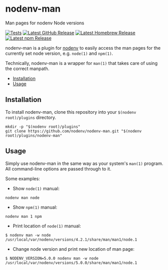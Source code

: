 # nodenv-man

Man pages for nodenv Node versions

[![Tests](https://img.shields.io/github/actions/workflow/status/nodenv/nodenv-man/test.yml?label=tests&logo=github)](https://github.com/nodenv/nodenv-man/actions/workflows/test.yml)
[![Latest GitHub Release](https://img.shields.io/github/v/release/nodenv/nodenv-man?label=github&logo=github&sort=semver)](https://github.com/nodenv/nodenv-man/releases/latest)
[![Latest Homebrew Release](<https://img.shields.io/badge/dynamic/regex?label=homebrew-nodenv&logo=homebrew&logoColor=white&url=https%3A%2F%2Fraw.githubusercontent.com%2Fnodenv%2Fhomebrew-nodenv%2Frefs%2Fheads%2Fmain%2FFormula%2Fnodenv-man.rb&search=archive%2Frefs%2Ftags%2Fv(%3F%3Cversion%3E%5Cd%2B.*).tar.gz&replace=v%24%3Cversion%3E>)](https://github.com/nodenv/homebrew-nodenv/blob/main/Formula/nodenv-man.rb)
[![Latest npm Release](https://img.shields.io/npm/v/@nodenv/nodenv-man?logo=npm&logoColor=white)](https://www.npmjs.com/package/@nodenv/nodenv-man/v/latest)

nodenv-man is a plugin for [nodenv] to easily access the man pages for the
currently set node version, e.g. `node(1)` and `npm(1)`.

Technically, nodenv-man is a wrapper for `man(1)` that takes care of using the
correct manpath.

<!-- toc -->

- [Installation](#installation)
- [Usage](#usage)

<!-- tocstop -->

## Installation

To install nodenv-man, clone this repository into your `$(nodenv root)/plugins`
directory.

```console
mkdir -p "$(nodenv root)/plugins"
git clone https://github.com/nodenv/nodenv-man.git "$(nodenv root)/plugins/nodenv-man"
```

## Usage

Simply use nodenv-man in the same way as your system's `man(1)` program. All
command-line options are passed through to it.

Some examples:

- Show `node(1)` manual:

```console
nodenv man node
```

- Show `npm(1)` manual:

```console
nodenv man 1 npm
```

- Print location of `node(1)` manual:

```console
$ nodenv man -w node
/usr/local/var/nodenv/versions/4.2.1/share/man/man1/node.1
```

- Change node version and print new location of man page:

```console
$ NODENV_VERSION=5.0.0 nodenv man -w node
/usr/local/var/nodenv/versions/5.0.0/share/man/man1/node.1
```

[nodenv]: https://github.com/nodenv/nodenv
